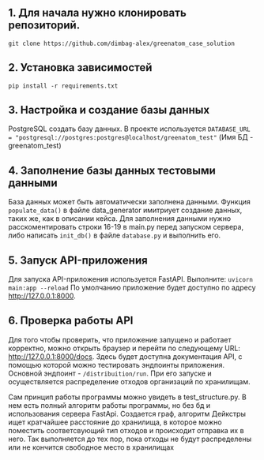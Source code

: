 
## 1. Для начала нужно клонировать  репозиторий.
   `git clone https://github.com/dimbag-alex/greenatom_case_solution`
   
## 2. Установка зависимостей
   `pip install -r requirements.txt`
   
## 3. Настройка и создание базы данных
 PostgreSQL создать базу данных. В проекте используется `DATABASE_URL = "postgresql://postgres:postgres@localhost/greenatom_test"`
  (Имя БД - greenatom_test)

## 4. Заполнение базы данных тестовыми данными
База данных может быть автоматически заполнена данными. Функция `populate_data()` в файле data_generator имитриует создание данных, таких же, как в описании кейса. 
Для заполнения данными нужно расскоментировать строки 16-19 в main.py перед запуском сервера, либо написать `init_db()` в файле `database.py` и выполнить его.
 
## 5. Запуск API-приложения
Для запуска API-приложения используется FastAPI.
Выполните:
`uvicorn main:app --reload`
По умолчанию приложение будет доступно по адресу http://127.0.0.1:8000.

## 6. Проверка работы API
Для того чтобы проверить, что приложение запущено и работает корректно, можно открыть браузер и перейти по следующему URL:
http://127.0.0.1:8000/docs.
Здесь будет доступна документация API, с помощью которой можно тестировать эндпоинты приложения.
Основной эндпоинт - `/distribuition/run`.
При его запуске и осуществляется распределение отходов организаций по хранилищам.

Сам принцип работы программы можно увидеть в test_structure.py. В нем есть полный алгоритм работы программы, но без бд и использования сервера FastApi. 
Создается граф, алгоритм Дейкстры ищет кратчайшее расстояние до хранилища, в которое можно поместить соответсвующий тип отходов и происходит отправка их в него. Так выполняется до тех пор, пока отходы не будут распределены или не кончится свободное место в хранилищах
